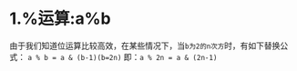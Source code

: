 # 1.%运算:a%b
由于我们知道位运算比较高效，在某些情况下，当```b为2的n次方```时，有如下替换公式：
```a % b = a & (b-1)(b=2n)```
即：```a % 2n = a & (2n-1)```